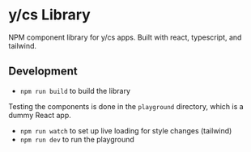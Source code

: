# y/cs Library

NPM component library for y/cs apps. Built with react, typescript, and tailwind.

## Development

- `npm run build` to build the library

Testing the components is done in the `playground` directory, which is a dummy React app.

- `npm run watch` to set up live loading for style changes (tailwind)
- `npm run dev` to run the playground

